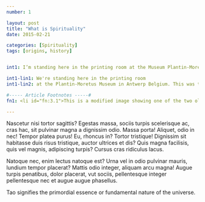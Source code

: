 ```yaml
---
number: 1

layout: post
title: "What is Spirituality"
date: 2015-02-21

categories: [Spirituality]
tags: [origins, history]


int1: I’m standing here in the printing room at the Museum Plantin-Moretus in Antwerp Belgium. This was the stately town-home, and the printing and publishing house of Christophe Plantin, a famous 16th Century publisher.

int1-lin1: We're standing here in the printing room
int1-lin2: at the Plantin-Moretus Museum in Antwerp Belgium. This was the stately town-home, and the printing and publishing house of Christophe Plantin, a famous 16th Century publisher.

#----- Article Footnotes -----#
fn1: <li id="fn:3.1">This is a modified image showing one of the two oldest printing presses in the world located at the <a href="http://www.museumplantinmoretus.be/">Museum Plantin-Moretus</a>. This image was taken by <a href="http://www.twardoch.com/">Adam Twardoch</a> and is viewable on his <a href="http://www.flickr.com/photos/adamt/3630138993/">Flikr Photostream</a>. Image retrieved February 3, 2013. <a href="#fnref:3.1">&#8617;</a></li>

---
```

Nascetur nisi tortor sagittis? Egestas massa, sociis turpis scelerisque ac, cras hac, sit pulvinar magna a dignissim odio. Massa porta! Aliquet, odio in nec! Tempor platea purus! Eu, rhoncus in? Tortor tristique! Dignissim sit habitasse duis risus tristique, auctor ultrices et dis? Quis magna facilisis, quis vel magnis, adipiscing turpis? Cursus cras ridiculus lacus. 

Natoque nec, enim lectus natoque est? Urna vel in odio pulvinar mauris, lundium tempor placerat? Mattis odio integer, aliquam arcu magna! Augue turpis penatibus, dolor placerat, vut sociis, pellentesque integer pellentesque nec et augue augue phasellus.

Tao signifies the primordial essence or fundamental nature of the universe.